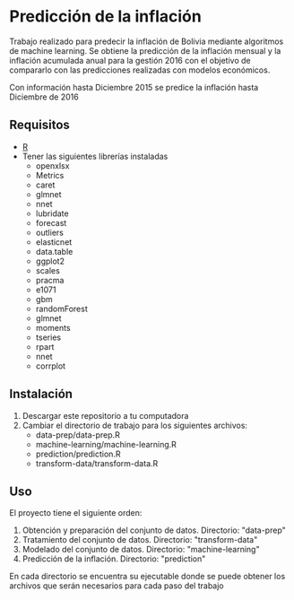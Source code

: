 # Predicción de la inflación
Trabajo realizado para predecir la inflación de Bolivia mediante algoritmos de machine learning. Se obtiene la predicción de la inflación mensual y la inflación acumulada anual para la gestión 2016 con el objetivo de compararlo con las predicciones realizadas con modelos económicos.

Con información hasta Diciembre 2015 se predice la inflación hasta Diciembre de 2016

## Requisitos
* [R](https://www.r-project.org/)
* Tener las siguientes librerías instaladas
	* openxlsx
	* Metrics
	* caret
	* glmnet
	* nnet
	* lubridate
	* forecast
	* outliers
	* elasticnet
	* data.table
	* ggplot2
	* scales
	* pracma
	* e1071
	* gbm
	* randomForest
	* glmnet
	* moments
	* tseries
	* rpart
	* nnet
	* corrplot

## Instalación
1. Descargar este repositorio a tu computadora
2. Cambiar el directorio de trabajo para los siguientes archivos:
	 * data-prep/data-prep.R
	 * machine-learning/machine-learning.R
	 * prediction/prediction.R
	 * transform-data/transform-data.R

## Uso 
El proyecto tiene el siguiente orden:
1. Obtención y preparación del conjunto de datos. Directorio: "data-prep"
2. Tratamiento del conjunto de datos. Directorio: "transform-data"
3. Modelado del conjunto de datos. Directorio: "machine-learning"
4. Predicción de la inflación. Directorio: "prediction"

En cada directorio se encuentra su ejecutable donde se puede obtener los archivos que serán necesarios para cada paso del trabajo
